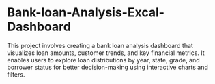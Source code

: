# Bank-loan-Analysis-Excal-Dashboard
This project involves creating a bank loan analysis dashboard that visualizes loan amounts, customer trends, and key financial metrics. It enables users to explore loan distributions by year, state, grade, and borrower status for better decision-making using interactive charts and filters.
